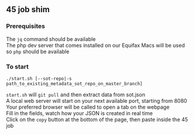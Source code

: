 ## 45 job shim

### Prerequisites
The `jq` command should be available  
The php dev server that comes installed on our Equifax Macs will be used so `php` should be available

### To start
```
./start.sh [--sot-repo|-s path_to_existing_metadata_sot_repo_on_master_branch]
```
`start.sh` will `git pull` and then extract data from sot.json  
A local web server will start on your next available port, starting from 8080  
Your preferred browser will be called to open a tab on the webpage  
Fill in the fields, watch how your JSON is created in real time  
Click on the `copy` button at the bottom of the page, then paste inside the 45 job  